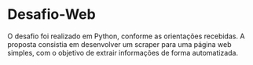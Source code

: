 # Desafio-Web
O desafio foi realizado em Python, conforme as orientações recebidas. A proposta consistia em desenvolver um scraper para uma página web simples, com o objetivo de extrair informações de forma automatizada.
